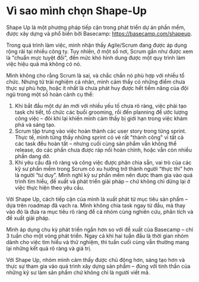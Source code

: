# Vì sao mình chọn Shape-Up

Shape Up là một phương pháp tiếp cận trong phát triển dự án phần mềm, được xây dựng và phổ biến bởi Basecamp: https://basecamp.com/shapeup.

Trong quá trình làm việc, mình nhận thấy Agile/Scrum đang được áp dụng rộng rãi tại nhiều công ty. Tuy nhiên, ở một số nơi, Scrum gần như được xem là "chuẩn mực tuyệt đối", đến mức khó hình dung được một quy trình làm việc hiệu quả mà không có nó.

Mình không cho rằng Scrum là sai, và chắc chắn nó phù hợp với nhiều tổ chức. Nhưng từ trải nghiệm cá nhân, mình cảm thấy có những điểm chưa thực sự phù hợp, hoặc ít nhất là chưa phát huy được hết tiềm năng của đội ngũ trong một số hoàn cảnh cụ thể:

1. Khi bắt đầu một dự án mới với nhiều yếu tố chưa rõ ràng, việc phải tạo task chi tiết, tổ chức các buổi grooming, rồi đến planning để ước lượng công việc – đôi khi lại khiến mình cảm thấy bị giới hạn trong việc khám phá và sáng tạo.
2. Scrum tập trung vào việc hoàn thành các user story trong từng sprint. Thực tế, mình từng thấy những sprint có vẻ rất "thành công" vì tất cả các task đều hoàn tất – nhưng cuối cùng sản phẩm vẫn không thể release, do các phần chưa được ráp nối hoàn chỉnh, hoặc vẫn còn nhiều phần dang dở.
3. Khi yêu cầu đã rõ ràng và công việc được phân chia sẵn, vai trò của các kỹ sư phần mềm trong Scrum có xu hướng trở thành người “thực thi” hơn là người “tư duy”. Mình nghĩ kỹ sư phần mềm nên được tham gia vào quá trình tìm hiểu, đề xuất và phát triển giải pháp – chứ không chỉ dừng lại ở việc thực hiện theo yêu cầu.

Với Shape Up, cách tiếp cận của mình là xuất phát từ mục tiêu sản phẩm – dựa trên roadmap đã vạch ra. Mình không chia task ngay từ đầu, mà thay vào đó là đưa ra mục tiêu rõ ràng để cả nhóm cùng nghiên cứu, phân tích và đề xuất giải pháp.

Mình áp dụng chu kỳ phát triển ngắn hơn so với đề xuất của Basecamp – chỉ 3 tuần cho một vòng phát triển. Ngay cả khi hai tuần đầu là thời gian nhóm dành cho việc tìm hiểu và thử nghiệm, thì tuần cuối cùng vẫn thường mang lại những kết quả rõ ràng và giá trị.

Với Shape Up, nhóm mình cảm thấy được chủ động hơn, sáng tạo hơn và thực sự tham gia vào quá trình xây dựng sản phẩm – đúng với tinh thần của những kỹ sư làm sản phẩm chứ không chỉ là người viết mã.
